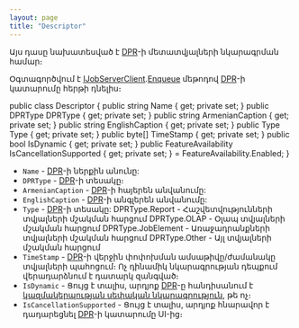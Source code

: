 ```yaml
---
layout: page
title: "Descriptor" 
---
```

    
Այս դասը նախատեսված է [DPR](../definitions/dpr.md)-ի մետատվյալների նկարագրման համար։

Օգտագործվում է [IJobServerClient](../services/IJobServerClient.md).[Enqueue](../services/IJobServerClient.md#enqueue) մեթոդով [DPR](../definitions/dpr.md)-ի կատարումը հերթի դնելիս։
    
public class Descriptor
{
    public string Name { get; private set; }
    public DPRType DPRType { get; private set; }
    public string ArmenianCaption { get; private set; }
    public string EnglishCaption { get; private set; }
    public Type Type { get; private set; }
    public byte[] TimeStamp { get; private set; }
    public bool IsDynamic { get; private set; }
    public FeatureAvailability IsCancellationSupported { get; private set; } = FeatureAvailability.Enabled;
}

* `Name` - [DPR](../definitions/dpr.md)-ի ներքին անունը:
* `DPRType` - [DPR](../definitions/dpr.md)-ի տեսակը։
* `ArmenianCaption` - [DPR](../definitions/dpr.md)-ի հայերեն անվանումը:
* `EnglishCaption` - [DPR](../definitions/dpr.md)-ի անգլերեն անվանումը:
* `Type` - [DPR](../definitions/dpr.md)-ի տեսակը:
           DPRType.Report - Հաշվետվությունների տվյալների մշակման հարցում
           DPRType.OLAP - Օլապ տվյալների մշակման հարցում
           DPRType.JobElement - Առաջադրանքների տվյալների մշակման հարցում
           DPRType.Other - Այլ տվյալների մշակման հարցում
* `TimeStamp` - [DPR](../definitions/dpr.md)-ի վերջին փոփոխման ամսաթիվը/ժամանակը տվյալների պահոցում։ Ոչ դինամիկ նկարագրության դեպքում վերադարձնում է դատարկ զանգված։
* `IsDynamic` - Ցույց է տալիս, արդյոք [DPR](../definitions/dpr.md)-ը հանդիսանում է [կազմակերպության սեփական նկարագրություն](../../extensions/definitions/dpr_new_guide.md), թե ոչ։ 
* `IsCancellationSupported` - Ցույց է տալիս, արդյոք հնարավոր է դադարեցնել [DPR](../definitions/dpr.md)-ի կատարումը UI-ից։